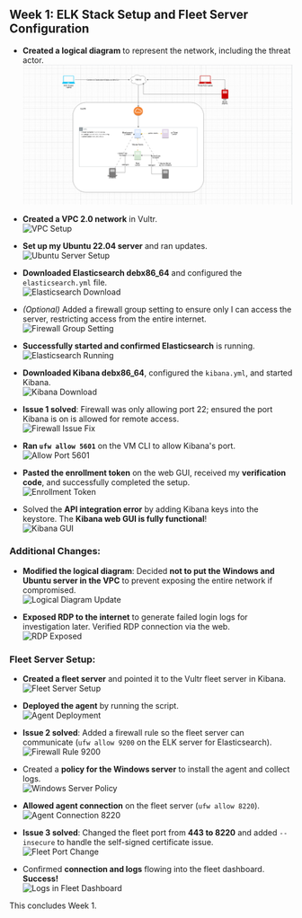 ## Week 1: ELK Stack Setup and Fleet Server Configuration

- **Created a logical diagram** to represent the network, including the threat actor.  
  ![Network Diagram](https://github.com/Jacob-Brown-950/30-Day-SOC-Challenge/blob/main/Network%20Logical%20Diagram.png)

- **Created a VPC 2.0 network** in Vultr.  
  ![VPC Setup](path/to/image.png)

- **Set up my Ubuntu 22.04 server** and ran updates.  
  ![Ubuntu Server Setup](path/to/image.png)

- **Downloaded Elasticsearch debx86_64** and configured the `elasticsearch.yml` file.  
  ![Elasticsearch Download](path/to/image.png)

- *(Optional)* Added a firewall group setting to ensure only I can access the server, restricting access from the entire internet.  
  ![Firewall Group Setting](path/to/image.png)

- **Successfully started and confirmed Elasticsearch** is running.  
  ![Elasticsearch Running](path/to/image.png)

- **Downloaded Kibana debx86_64**, configured the `kibana.yml`, and started Kibana.  
  ![Kibana Download](path/to/image.png)

- **Issue 1 solved**: Firewall was only allowing port 22; ensured the port Kibana is on is allowed for remote access.  
  ![Firewall Issue Fix](path/to/image.png)

- **Ran `ufw allow 5601`** on the VM CLI to allow Kibana's port.  
  ![Allow Port 5601](path/to/image.png)

- **Pasted the enrollment token** on the web GUI, received my **verification code**, and successfully completed the setup.  
  ![Enrollment Token](path/to/image.png)

- Solved the **API integration error** by adding Kibana keys into the keystore. The **Kibana web GUI is fully functional**!  
  ![Kibana GUI](path/to/image.png)

### Additional Changes:
- **Modified the logical diagram**: Decided **not to put the Windows and Ubuntu server in the VPC** to prevent exposing the entire network if compromised.  
  ![Logical Diagram Update](path/to/image.png)

- **Exposed RDP to the internet** to generate failed login logs for investigation later. Verified RDP connection via the web.  
  ![RDP Exposed](path/to/image.png)

### Fleet Server Setup:
- **Created a fleet server** and pointed it to the Vultr fleet server in Kibana.  
  ![Fleet Server Setup](path/to/image.png)

- **Deployed the agent** by running the script.  
  ![Agent Deployment](path/to/image.png)

- **Issue 2 solved**: Added a firewall rule so the fleet server can communicate (`ufw allow 9200` on the ELK server for Elasticsearch).  
  ![Firewall Rule 9200](path/to/image.png)

- Created a **policy for the Windows server** to install the agent and collect logs.  
  ![Windows Server Policy](path/to/image.png)

- **Allowed agent connection** on the fleet server (`ufw allow 8220`).  
  ![Agent Connection 8220](path/to/image.png)

- **Issue 3 solved**: Changed the fleet port from **443 to 8220** and added `--insecure` to handle the self-signed certificate issue.  
  ![Fleet Port Change](path/to/image.png)

- Confirmed **connection and logs** flowing into the fleet dashboard. **Success!**  
  ![Logs in Fleet Dashboard](path/to/image.png)

This concludes Week 1.

